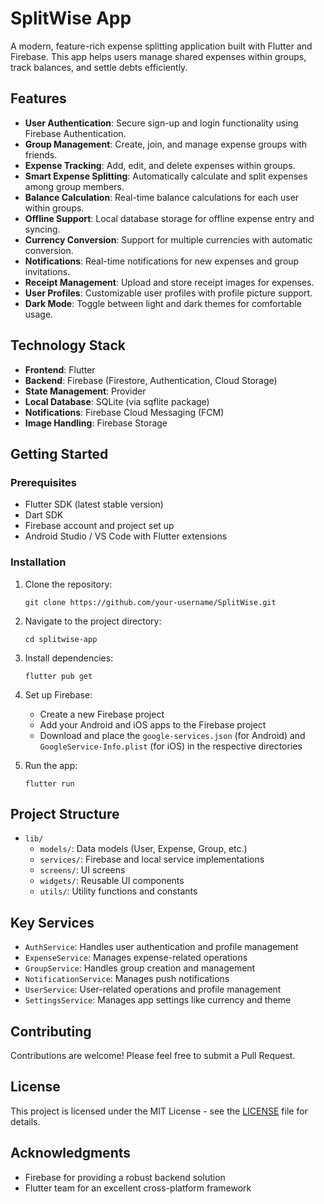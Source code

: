 # SplitWise App

A modern, feature-rich expense splitting application built with Flutter and Firebase. This app helps users manage shared expenses within groups, track balances, and settle debts efficiently.

## Features

- **User Authentication**: Secure sign-up and login functionality using Firebase Authentication.
- **Group Management**: Create, join, and manage expense groups with friends.
- **Expense Tracking**: Add, edit, and delete expenses within groups.
- **Smart Expense Splitting**: Automatically calculate and split expenses among group members.
- **Balance Calculation**: Real-time balance calculations for each user within groups.
- **Offline Support**: Local database storage for offline expense entry and syncing.
- **Currency Conversion**: Support for multiple currencies with automatic conversion.
- **Notifications**: Real-time notifications for new expenses and group invitations.
- **Receipt Management**: Upload and store receipt images for expenses.
- **User Profiles**: Customizable user profiles with profile picture support.
- **Dark Mode**: Toggle between light and dark themes for comfortable usage.

## Technology Stack

- **Frontend**: Flutter
- **Backend**: Firebase (Firestore, Authentication, Cloud Storage)
- **State Management**: Provider
- **Local Database**: SQLite (via sqflite package)
- **Notifications**: Firebase Cloud Messaging (FCM)
- **Image Handling**: Firebase Storage

## Getting Started

### Prerequisites

- Flutter SDK (latest stable version)
- Dart SDK
- Firebase account and project set up
- Android Studio / VS Code with Flutter extensions

### Installation

1. Clone the repository:
   ```
   git clone https://github.com/your-username/SplitWise.git
   ```

2. Navigate to the project directory:
   ```
   cd splitwise-app
   ```

3. Install dependencies:
   ```
   flutter pub get
   ```

4. Set up Firebase:
   - Create a new Firebase project
   - Add your Android and iOS apps to the Firebase project
   - Download and place the `google-services.json` (for Android) and `GoogleService-Info.plist` (for iOS) in the respective directories

5. Run the app:
   ```
   flutter run
   ```

## Project Structure

- `lib/`
  - `models/`: Data models (User, Expense, Group, etc.)
  - `services/`: Firebase and local service implementations
  - `screens/`: UI screens
  - `widgets/`: Reusable UI components
  - `utils/`: Utility functions and constants

## Key Services

- `AuthService`: Handles user authentication and profile management
- `ExpenseService`: Manages expense-related operations
- `GroupService`: Handles group creation and management
- `NotificationService`: Manages push notifications
- `UserService`: User-related operations and profile management
- `SettingsService`: Manages app settings like currency and theme

## Contributing

Contributions are welcome! Please feel free to submit a Pull Request.

## License

This project is licensed under the MIT License - see the [LICENSE](LICENSE) file for details.

## Acknowledgments

- Firebase for providing a robust backend solution
- Flutter team for an excellent cross-platform framework
